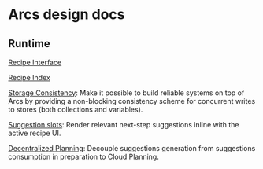 # Arcs design docs

## Runtime

[Recipe Interface](https://docs.google.com/document/d/16KdQZ7YZYD8sbtnfkztaJPIDAVQWpe0GMg_3jKUaROM/edit#)

[Recipe Index](https://docs.google.com/document/d/1XQtMVqQSjt7bBCIMyFNQfw0aaMisYEOOgcXnx9c709k/edit#)

[Storage Consistency](https://docs.google.com/document/d/13jQQs8RPL3EZr6Uxus7iB5YRvoOS-iQeX0C9WdAlJfQ/edit#): Make it possible to build reliable systems on top of Arcs by providing a non-blocking consistency scheme for concurrent writes to stores (both collections and variables).

[Suggestion slots](https://docs.google.com/document/d/1pLx1AL5W2zRaMC9F3bCaA833XN5omi6xg3gzvdukWV8/edit#): Render relevant next-step suggestions inline with the active recipe UI.

[Decentralized Planning](https://docs.google.com/document/d/1Rk7UpwLSjyreZsGELYhPA05uHJRCCeFr_sAgz7NG2eo/edit#): Decouple suggestions generation from suggestions consumption in preparation to Cloud Planning.
